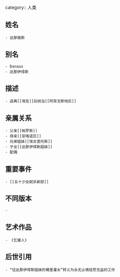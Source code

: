category:: 人类
## 姓名
	- 达那俄斯
## 别名
	- Danaus
	- 达那伊得斯
## 描述
	- 逃离[[埃及]]后统治[[阿耳戈斯地区]]
## 亲属关系
	- 父亲[[柏罗斯]]
	- 母亲[[安喀诺厄]]
	- 兄弟姐妹[[埃古普托斯]]
	- 子女[[达那伊得斯姐妹]]
	- 配偶
## 重要事件
	- [[五十少女弑杀新郎]]
## 不同版本
	-
## 艺术作品
	- 《乞援人》
## 后世引用
	- “往达那伊得斯姐妹的桶里灌水”转义为永无止境徒劳无益的工作
